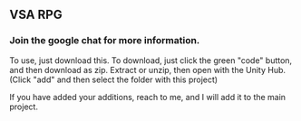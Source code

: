 ## VSA RPG

### Join the google chat for more information.

To use, just download this. To download, just click the green "code" button, and then download as zip. Extract or unzip, then open with the Unity Hub. (Click "add" and then select the folder with this project)

If you have added your additions, reach to me, and I will add it to the main project.
